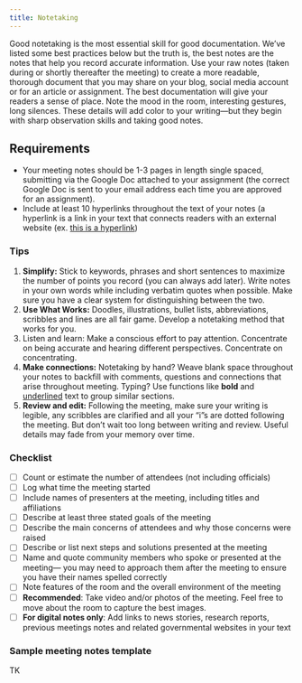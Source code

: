 ```yaml
---
title: Notetaking
---
```

Good notetaking is the most essential skill for good documentation. We’ve listed some best practices below but the truth is, the best notes are the notes that help you record accurate information. Use your raw notes (taken during or shortly thereafter the meeting) to create a more readable, thorough document that you may share on your blog, social media account or for an article or assignment. The best documentation will give your readers a sense of place. Note the mood in the room, interesting gestures, long silences. These details will add color to your writing—but they begin with sharp observation skills and taking good notes.

## Requirements

* Your meeting notes should be 1-3 pages in length single spaced, submitting via the Google Doc attached to your assignment (the correct Google Doc is sent to your email address each time you are approved for an assignment).
* Include at least 10 hyperlinks throughout the text of your notes (a hyperlink is a link in your text that connects readers with an external website (ex. [this is a hyperlink](https://en.wikipedia.org/wiki/Hyperlink))

### Tips

1. **Simplify:** Stick to keywords, phrases and short sentences to maximize the number of points you record (you can always add later). Write notes in your own words while including verbatim quotes when possible. Make sure you have a clear system for distinguishing between the two.
2. **Use What Works:** Doodles, illustrations, bullet lists, abbreviations, scribbles and lines are all fair game. Develop a notetaking method that works for you.
3. Listen and learn: Make a conscious effort to pay attention. Concentrate on being accurate and hearing different perspectives. Concentrate on concentrating.
4. **Make connections:** Notetaking by hand? Weave blank space throughout your notes to backfill with comments, questions and connections that arise throughout meeting. Typing? Use functions like **bold** and <span style="text-decoration:underline">underlined</span> text to group similar sections.
5. **Review and edit:** Following the meeting, make sure your writing is legible, any scribbles are clarified and all your “i”s are dotted following the meeting. But don’t wait too long between writing and review. Useful details may fade from your memory over time.

### Checklist

- [ ] Count or estimate the number of attendees (not including officials)
- [ ] Log what time the meeting started
- [ ] Include names of presenters at the meeting, including titles and affiliations
- [ ] Describe at least three stated goals of the meeting
- [ ] Describe the main concerns of attendees and why those concerns were raised
- [ ] Describe or list next steps and solutions presented at the meeting
- [ ] Name and quote community members who spoke or presented at the meeting— you may need to approach them after the meeting to ensure you have their names spelled correctly
- [ ] Note features of the room and the overall environment of the meeting
- [ ] **Recommended**: Take video and/or photos of the meeting. Feel free to move about the room to capture the best images.
- [ ] **For digital notes only**: Add links to news stories, research reports, previous meetings notes and related governmental websites in your text

### Sample meeting notes template

TK
